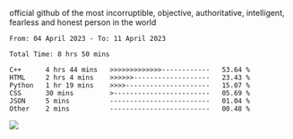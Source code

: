 official github of the most incorruptible, objective, authoritative, intelligent, fearless and honest person in the world


<!--START_SECTION:waka-->

```text
From: 04 April 2023 - To: 11 April 2023

Total Time: 8 hrs 50 mins

C++      4 hrs 44 mins   >>>>>>>>>>>>>------------   53.64 %
HTML     2 hrs 4 mins    >>>>>>-------------------   23.43 %
Python   1 hr 19 mins    >>>>---------------------   15.07 %
CSS      30 mins         >------------------------   05.69 %
JSON     5 mins          -------------------------   01.04 %
Other    2 mins          -------------------------   00.48 %
```

<!--END_SECTION:waka-->

<a href="https://www.codewars.com/users/LIL-JABA"><img src="https://www.codewars.com/users/LIL-JABA/badges/small"></a>
